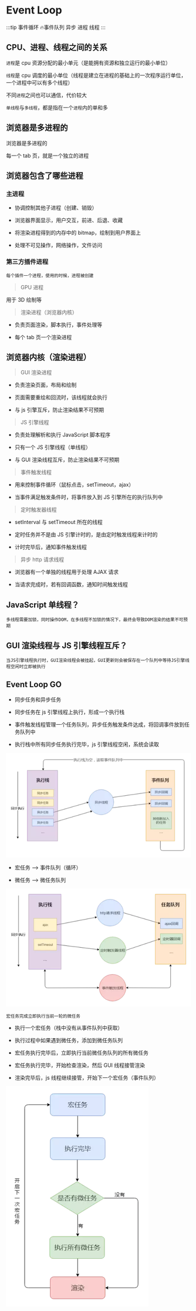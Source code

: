 # Event Loop

:::tip 事件循环
:fire:事件队列 异步 进程 线程
:::

## CPU、进程、线程之间的关系

`进程`是 cpu 资源分配的最小单元（是能拥有资源和独立运行的最小单位）

`线程`是 cpu 调度的最小单位（线程是建立在进程的基础上的一次程序运行单位，一个进程中可以有多个线程）

不同`进程`之间也可以通信，代价较大

`单线程`与`多线程`，都是指在一个`进程`内的单和多

## 浏览器是多进程的

浏览器是多进程的

每一个 tab 页，就是一个独立的进程

## 浏览器包含了哪些进程

### 主进程

- 协调控制其他子进程（创建、销毁）

- 浏览器界面显示，用户交互，前进、后退、收藏

- 将渲染进程得到的内存中的 bitmap，绘制到用户界面上

- 处理不可见操作，网络操作，文件访问

### 第三方插件进程

`每个插件一个进程，使用的时候，进程被创建`

> GPU 进程

用于 3D 绘制等

> 渲染进程（浏览器内核）

- 负责页面渲染，脚本执行，事件处理等

- 每个 tab 页一个渲染进程

## 浏览器内核（渲染进程）

> GUI 渲染进程

- 负责渲染页面，布局和绘制

- 页面需要重绘和回流时，该线程就会执行

- 与 js 引擎互斥，防止渲染结果不可预期

> JS 引擎线程

- 负责处理解析和执行 JavaScript 脚本程序

- 只有一个 JS 引擎线程（单线程）

- 与 GUI 渲染线程互斥，防止渲染结果不可预期

> 事件触发线程

- 用来控制事件循环（鼠标点击，setTimeout，ajax）

- 当事件满足触发条件时，将事件放入到 JS 引擎所在的执行队列中

> 定时触发器线程

- setInterval 与 setTimeout 所在的线程

- 定时任务并不是由 JS 引擎计时的，是由定时触发线程来计时的

- 计时完毕后，通知事件触发线程

> 异步 http 请求线程

- 浏览器有一个单独的线程用于处理 AJAX 请求

- 当请求完成时，若有回调函数，通知时间触发线程

## JavaScript 单线程？

`多线程需要加锁，同时操作DOM，在多线程不加锁的情况下，最终会导致DOM渲染的结果不可预期`

## GUI 渲染线程与 JS 引擎线程互斥？

`当JS引擎线程执行时，GUI渲染线程会被挂起，GUI更新则会被保存在一个队列中等待JS引擎线程空闲时立即被执行`

## Event Loop GO

- 同步任务和异步任务

- 同步任务在 js 引擎线程上执行，形成一个执行栈

- 事件触发线程管理一个任务队列，异步任务触发条件达成，将回调事件放到任务队列中

- 执行栈中所有同步任务执行完毕，js 引擎线程空闲，系统会读取

<img src="/assets/images/001.png" />

- 宏任务 --> 事件队列（循环）

- 微任务 --> 微任务队列

<img src="/assets/images/002.png" />

`宏任务完成立即执行当前一轮的微任务`

- 执行一个宏任务（栈中没有从事件队列中获取）

- 执行过程中如果遇到微任务，添加到微任务队列

- 宏任务执行完毕后，立即执行当前微任务队列的所有微任务

- 宏任务执行完毕，开始检查渲染，然后 GUI 线程接管渲染

- 渲染完毕后，js 线程继续接管，开始下一个宏任务（事件队列）

<img src="/assets/images/003.png" />
